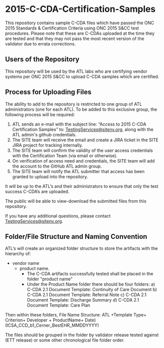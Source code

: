 # 2015-C-CDA-Certification-Samples
This repository contains sample C-CDA files which have passed the ONC 2015 Standards &amp; Certification Criteria using ONC 2015 S&amp;CC test procedures. Please note that these are C-CDAs uploaded at the time they are tested and that they may not pass the most recent version of the validator due to errata corrections.

Users of the Repository
-----------------------
This repository will be used by the ATL labs who are certifying vendor systems per ONC 2015 S&CC to upload C-CDA samples which are certified.

Process for Uploading Files
--------------------------
The ability to add to the repository is restricted to one group of ATL administrators (one for each ATL). To be added to this exclusive group, the following process will be required: 

1) ATL sends an e-mail with the subject line: “Access to 2015 C-CDA Certification Samples” to: TestingServices@sitenv.org, along with the ATL admin's github credentials.
2) The SITE team will receive the email and create a JIRA ticket in the SITE JIRA project for tracking internally.
3) The SITE team will confirm the validity of the user access credentials with the Certification Team (via email or otherwise). 
4) On verification of access need and credentials, the SITE team will add the account to the GitHub ATL admin group.
5) The SITE team will notify the ATL submitter that access has been granted to upload into the repository. 

It will be up to the ATL’s and their administrators to ensure that only the test success C-CDA’s are uploaded. 

The public will be able to view-download the submitted files from this repository.  

If you have any additional questions, please contact TestingServices@sitenv.org.

Folder/File Structure and Naming Convention
-----------------------
ATL’s will create an organized folder structure to store the artifacts with the hierarchy of: 
 - vendor name 
   - product name. 
     - The C-CDA artifacts successfully tested shall be placed in the folder "product name"
     - Under the Product Name folder there should be four folders:
       a)  C-CDA 2.1 Document Template: Continuity of Care Document
       b)  C-CDA 2.1 Document Template: Referral Note
       c)  C-CDA 2.1 Document Template: Discharge Summary
       d)  C-CDA 2.1 Document Template: Care Plan

Then within these folders, File Name Structure:
ATL +Template Type+ Criterion+ Developer + ProductName+ Date) (ICSA_CCD_b1_Cerner_BestEHR_MMDDYYYY)

The files should be grouped in the folder by validator release tested against (ETT release) or some other chronological file folder order.

